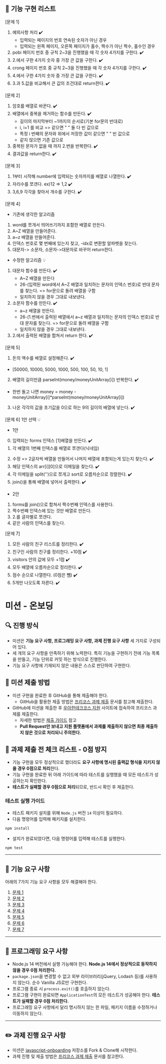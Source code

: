 ## :memo: 기능 구현 리스트 
[문제 1]
1. 예외사항 처리 ✔️  
    - 입력되는 페이지의 번호 연속된 숫자가 아닌 경우
    - 입력되는 왼쪽 페이지, 오른쪽 페이지가 홀수, 짝수가 아닌 짝수, 홀수인 경우 
2. pobi 페이지 번호 중 규칙 2~3을 진행했을 때 각 숫자 4가지를 구한다. ✔️  
3. 2.에서 구한 4가지 숫자 중 가장 큰 값을 구한다. ✔️  
4. crong 페이지 번호 중 규칙 2~3을 진행했을 때 각 숫자 4가지를 구한다. ✔️ 
5. 4.에서 구한 4가지 숫자 중 가장 큰 값을 구한다. ✔️ 
6. 3.과 5.값을 비교해서 큰 값의 조건대로 return한다. ✔️ 

[문제 2]
1. 암호를 배열로 바꾼다. ✔️ 
2. 배열에서 중복을 제거하는 함수를 만든다. ✔️ 
    - 길이의 마지막부터 ~1까지의 순서로(기본 for문의 반대로)
    - i, i+1 를 비교 => 같으면 " " 둘 다 빈 값으로
    - 특정 i 번째의 문자와 위에서 저장한 값이 같으면 " " 빈 값으로
    - 같지 않으면 기존 값으로
3. 중복된 문자가 없을 때 까지 2.번을 반복한다. ✔️ 
4. 결과값을 return한다. ✔️ 

[문제 3]
1. 1부터 시작해 number에 입력되는 숫자까지를 배열로 나열한다. ✔️ 
2. 자리수를 쪼갠다. ex)12 => 1,2 ✔️ 
3. 3,6,9 각각을 찾아서 개수를 구한다. ✔️ 

[문제 4]   
- 기존에 생각한 알고리즘
1. word를 쪼개서 띄어쓰기까지 포함한 배열로 만든다.
2. A~Z 배열을 만들어준다.
3. a~z 배열을 만들어준다.
4. 인덱스 번호로 몇 번째에 있는지 찾고, -idx로 변환할 알파벳을 찾는다.
5. 대문자-> 소문자, 소문자->대문자로 바꾸어 return한다.    

- 수정한 알고리즘 💡
1. 대문자 함수를 만든다. ✔️ 
    - A~Z 배열을 만든다
    - 26-(입력된 word에서 A~Z 배열과 일치하는 문자의 인덱스 번호)로 반대 문자를 찾는다. => for문으로 돌려 배열을 구함
    - 일치하지 않을 경우 그대로 내보낸다.
2. 소문자 함수를 만든다. ✔️ 
    - a~z 배열을 만든다.
    - 26-(1.번에서 출력된 배열에서 a~z 배열과 일치하는 문자의 인덱스 번호)로 반대 문자를 찾는다. => for문으로 돌려 배열을 구함
    - 일치하지 않을 경우 그대로 내보낸다.
3. 2.에서 출력된 배열을 합쳐서 return 한다. ✔️ 

[문제 5]
1. 돈의 액수를 배열로 설정해준다. ✔️ 
  - [50000, 10000, 5000, 1000, 500, 100, 50, 10, 1]
2. 배열의 길이만큼 parseInt(money/moneyUnitArray[i]) 반복한다. ✔️ 
  - 한번 돌고 나면 money = money - moneyUnitArray[i]*parseInt(money/moneyUnitArray[i])
3. 나온 각각의 값을 초기값을 0으로 하는 9의 길이의 배열에 넣는다. ✔️ 

[문제 6] 1안 선택 💡 
- 1안   
0. 입력되는 forms 인덱스 [1]배열을 만든다. ✔️ 
1. 각 배열의 1번째 인덱스를 배열로 쪼갠다(닉네임)
<!-- 2. 2명씩 2글자씩 비교해서 순서까지 같은 사람의 인덱스를 찾는다  -->
2. 수정 => 2글자씩 배열을 만들어서 나머지 배열에 포함되는게 있는지 찾는다.  ✔️ 
3. 해당 인덱스의 arr[i][0]으로 이메일을 찾는다. ✔️ 
4. 각 이메일을 split('')으로 쪼개고 sort로 오름차순으로 정렬한다. ✔️ 
5. join()을 통해 배열에 넣어서 출력한다. ✔️ 

- 2안
1. forms를 join()으로 합쳐서 짝수번째 인덱스를 사용한다.
2. 짝수번째 인덱스에 있는 것만 배열로 만든다.
3. 2.를 글자별로 쪼갠다.
4. 같은 사람의 인덱스를 찾는다.

[문제 7]
1. 모든 사람의 친구 리스트를 정리한다. ✔️ 
2. 친구인 사람의 친구를 정리한다. +10점 ✔️ 
3. visitors 안의 값에 모두 +1점 ✔️ 
4. 모두 배열에 오름차순으로 정리한다. ✔️ 
5. 점수 순으로 나열한다. (0점은 뺌) ✔️ 
6. 5개만 나오도록 자른다. ✔️ 



# 미션 - 온보딩

## 🔍 진행 방식

- 미션은 **기능 요구 사항, 프로그래밍 요구 사항, 과제 진행 요구 사항** 세 가지로 구성되어 있다.
- 세 개의 요구 사항을 만족하기 위해 노력한다. 특히 기능을 구현하기 전에 기능 목록을 만들고, 기능 단위로 커밋 하는 방식으로 진행한다.
- 기능 요구 사항에 기재되지 않은 내용은 스스로 판단하여 구현한다.

## 📮 미션 제출 방법

- 미션 구현을 완료한 후 GitHub을 통해 제출해야 한다.
  - GitHub을 활용한 제출 방법은 [프리코스 과제 제출](https://github.com/woowacourse/woowacourse-docs/tree/master/precourse) 문서를 참고해
    제출한다.
- GitHub에 미션을 제출한 후 [우아한테크코스 지원](https://apply.techcourse.co.kr) 사이트에 접속하여 프리코스 과제를 제출한다.
  - 자세한 방법은 [제출 가이드](https://github.com/woowacourse/woowacourse-docs/tree/master/precourse#제출-가이드) 참고
  - **Pull Request만 보내고 지원 플랫폼에서 과제를 제출하지 않으면 최종 제출하지 않은 것으로 처리되니 주의한다.**

## 🚨 과제 제출 전 체크 리스트 - 0점 방지

- 기능 구현을 모두 정상적으로 했더라도 **요구 사항에 명시된 출력값 형식을 지키지 않을 경우 0점으로 처리**한다.
- 기능 구현을 완료한 뒤 아래 가이드에 따라 테스트를 실행했을 때 모든 테스트가 성공하는지 확인한다.
- **테스트가 실패할 경우 0점으로 처리**되므로, 반드시 확인 후 제출한다.

### 테스트 실행 가이드

- 테스트 패키지 설치를 위해 `Node.js` 버전 `14` 이상이 필요하다.
- 다음 명령어를 입력해 패키지를 설치한다.

```bash
npm install
```

- 설치가 완료되었다면, 다음 명령어를 입력해 테스트를 실행한다.

```bash
npm test
```

---

## 🚀 기능 요구 사항

아래의 7가지 기능 요구 사항을 모두 해결해야 한다.

1. [문제 1](docs/PROBLEM1.md)
2. [문제 2](docs/PROBLEM2.md)
3. [문제 3](docs/PROBLEM3.md)
4. [문제 4](docs/PROBLEM4.md)
5. [문제 5](docs/PROBLEM5.md)
6. [문제 6](docs/PROBLEM6.md)
7. [문제 7](docs/PROBLEM7.md)

---

## 🎯 프로그래밍 요구 사항

- Node.js 14 버전에서 실행 가능해야 한다. **Node.js 14에서 정상적으로 동작하지 않을 경우 0점 처리한다.**
- `package.json`을 변경할 수 없고 외부 라이브러리(jQuery, Lodash 등)를 사용하지 않는다. 순수 Vanilla JS로만 구현한다.
- 프로그램 종료 시 `process.exit()`를 호출하지 않는다.
- 프로그램 구현이 완료되면 `ApplicationTest`의 모든 테스트가 성공해야 한다. **테스트가 실패할 경우 0점 처리한다.**
- 프로그래밍 요구 사항에서 달리 명시하지 않는 한 파일, 패키지 이름을 수정하거나 이동하지 않는다.

---

## ✏️ 과제 진행 요구 사항

- 미션은 [javascript-onboarding](https://github.com/woowacourse-precourse/javascript-onboarding) 저장소를 Fork & Clone해 시작한다.
- 과제 진행 및 제출 방법은 [프리코스 과제 제출](https://github.com/woowacourse/woowacourse-docs/tree/master/precourse) 문서를 참고한다.
